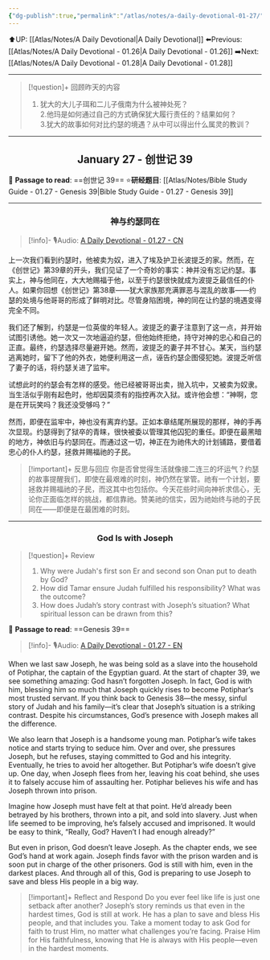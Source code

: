 ```yaml
---
{"dg-publish":true,"permalink":"/atlas/notes/a-daily-devotional-01-27/","noteIcon":""}
---
```


 ⬆️UP: [[Atlas/Notes/A Daily Devotional\|A Daily Devotional]]
⬅️Previous: [[Atlas/Notes/A Daily Devotional - 01.26\|A Daily Devotional - 01.26]]
➡️Next: [[Atlas/Notes/A Daily Devotional - 01.28\|A Daily Devotional - 01.28]]

---

> [!question]+ 回顾昨天的内容
> 1. 犹大的大儿子珥和二儿子俄南为什么被神处死？      
> 2.他玛是如何通过自己的方式确保犹大履行责任的？结果如何？  
> 3.犹大的故事如何对比约瑟的境遇？从中可以得出什么属灵的教训？  


---
## <center>January 27 - 创世记 39</center>

📖 **Passage to read**: ==创世记 39==
⭐**研经题目**: [[Atlas/Notes/Bible Study Guide - 01.27 - Genesis 39\|Bible Study Guide - 01.27 - Genesis 39]]

---
### <center>神与约瑟同在</center>

> [!info]- 🎙️Audio: [A Daily Devotional - 01.27 - CN]()

上一次我们看到约瑟时，他被卖为奴，进入了埃及护卫长波提乏的家。然而，在《创世记》第39章的开头，我们见证了一个奇妙的事实：神并没有忘记约瑟。事实上，神与他同在，大大地赐福于他，以至于约瑟很快就成为波提乏最信任的仆人。如果你回想《创世记》第38章——犹大家族那充满罪恶与混乱的故事——约瑟的处境与他哥哥的形成了鲜明对比。尽管身陷困境，神的同在让约瑟的境遇变得完全不同。  

我们还了解到，约瑟是一位英俊的年轻人。波提乏的妻子注意到了这一点，并开始试图引诱他。她一次又一次地逼迫约瑟，但他始终拒绝，持守对神的忠心和自己的正直。最终，约瑟选择尽量避开她。然而，波提乏的妻子并不甘心。某天，当约瑟逃离她时，留下了他的外衣，她便利用这一点，诬告约瑟企图侵犯她。波提乏听信了妻子的话，将约瑟关进了监牢。  

试想此时的约瑟会有怎样的感受。他已经被哥哥出卖，抛入坑中，又被卖为奴隶。当生活似乎刚有起色时，他却因莫须有的指控再次入狱。或许他会想：“神啊，您是在开玩笑吗？我还没受够吗？”  

然而，即便在监牢中，神也没有离弃约瑟。正如本章结尾所展现的那样，神的手再次显现。约瑟得到了狱卒的青睐，很快被委以管理其他囚犯的重任。即便在最黑暗的地方，神依旧与约瑟同在。而通过这一切，神正在为祂伟大的计划铺路，要借着忠心的仆人约瑟，拯救并赐福祂的子民。  

> [!important]+ 反思与回应
你是否曾觉得生活就像接二连三的坏运气？约瑟的故事提醒我们，即使在最艰难的时刻，神仍然在掌管。祂有一个计划，要拯救并赐福祂的子民，而这其中也包括你。今天花些时间向神祈求信心，无论你正面临怎样的挑战，都信靠祂。赞美祂的信实，因为祂始终与祂的子民同在——即便是在最困难的时刻。


---
### <center>God Is with Joseph 
</center>

> [!question]+ Review
> 1. Why were Judah's first son Er and second son Onan put to death by God?  
> 2. How did Tamar ensure Judah fulfilled his responsibility? What was the outcome?  
> 3. How does Judah’s story contrast with Joseph’s situation? What spiritual lesson can be drawn from this?

📖 **Passage to read**: ==Genesis 39==

> [!info]- 🎙️Audio: [A Daily Devotional - 01.27 - EN]()

When we last saw Joseph, he was being sold as a slave into the household of Potiphar, the captain of the Egyptian guard. At the start of chapter 39, we see something amazing: God hasn’t forgotten Joseph. In fact, God is with him, blessing him so much that Joseph quickly rises to become Potiphar’s most trusted servant. If you think back to Genesis 38—the messy, sinful story of Judah and his family—it’s clear that Joseph’s situation is a striking contrast. Despite his circumstances, God’s presence with Joseph makes all the difference.  

We also learn that Joseph is a handsome young man. Potiphar’s wife takes notice and starts trying to seduce him. Over and over, she pressures Joseph, but he refuses, staying committed to God and his integrity. Eventually, he tries to avoid her altogether. But Potiphar’s wife doesn’t give up. One day, when Joseph flees from her, leaving his coat behind, she uses it to falsely accuse him of assaulting her. Potiphar believes his wife and has Joseph thrown into prison.  

Imagine how Joseph must have felt at that point. He’d already been betrayed by his brothers, thrown into a pit, and sold into slavery. Just when life seemed to be improving, he’s falsely accused and imprisoned. It would be easy to think, “Really, God? Haven’t I had enough already?”  

But even in prison, God doesn’t leave Joseph. As the chapter ends, we see God’s hand at work again. Joseph finds favor with the prison warden and is soon put in charge of the other prisoners. God is still with him, even in the darkest places. And through all of this, God is preparing to use Joseph to save and bless His people in a big way.  

> [!important]+ Reflect and Respond
Do you ever feel like life is just one setback after another? Joseph’s story reminds us that even in the hardest times, God is still at work. He has a plan to save and bless His people, and that includes you. Take a moment today to ask God for faith to trust Him, no matter what challenges you’re facing. Praise Him for His faithfulness, knowing that He is always with His people—even in the hardest moments.








